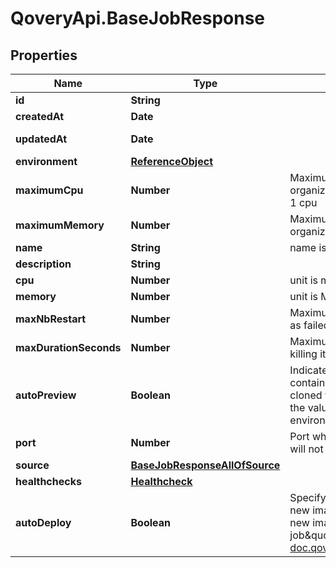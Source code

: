 # QoveryApi.BaseJobResponse

## Properties

Name | Type | Description | Notes
------------ | ------------- | ------------- | -------------
**id** | **String** |  | [readonly] 
**createdAt** | **Date** |  | [readonly] 
**updatedAt** | **Date** |  | [optional] [readonly] 
**environment** | [**ReferenceObject**](ReferenceObject.md) |  | 
**maximumCpu** | **Number** | Maximum cpu that can be allocated to the job based on organization cluster configuration. unit is millicores (m). 1000m &#x3D; 1 cpu | 
**maximumMemory** | **Number** | Maximum memory that can be allocated to the job based on organization cluster configuration. unit is MB. 1024 MB &#x3D; 1GB | 
**name** | **String** | name is case insensitive | 
**description** | **String** |  | [optional] 
**cpu** | **Number** | unit is millicores (m). 1000m &#x3D; 1 cpu | 
**memory** | **Number** | unit is MB. 1024 MB &#x3D; 1GB | 
**maxNbRestart** | **Number** | Maximum number of restart allowed before the job is considered as failed 0 means that no restart/crash of the job is allowed  | [optional] 
**maxDurationSeconds** | **Number** | Maximum number of seconds allowed for the job to run before killing it and mark it as failed  | [optional] 
**autoPreview** | **Boolean** | Indicates if the &#39;environment preview option&#39; is enabled for this container.   If enabled, a preview environment will be automatically cloned when &#x60;/preview&#x60; endpoint is called.   If not specified, it takes the value of the &#x60;auto_preview&#x60; property from the associated environment.  | 
**port** | **Number** | Port where to run readiness and liveliness probes checks. The port will not be exposed externally | [optional] 
**source** | [**BaseJobResponseAllOfSource**](BaseJobResponseAllOfSource.md) |  | 
**healthchecks** | [**Healthcheck**](Healthcheck.md) |  | 
**autoDeploy** | **Boolean** | Specify if the job will be automatically updated after receiving a new image tag or a new commit according to the source type.  The new image tag shall be communicated via the \&quot;Auto Deploy job\&quot; endpoint https://api-doc.qovery.com/#tag/Jobs/operation/autoDeployJobEnvironments  | [optional] 


